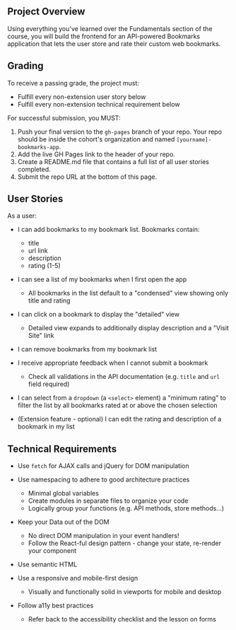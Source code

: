 ## Project Overview ##
Using everything you've learned over the Fundamentals section of the course, you will build the frontend for an API-powered Bookmarks application that lets the user store and rate their custom web bookmarks.

## Grading ##
To receive a passing grade, the project must:
- Fulfill every non-extension user story below
- Fulfill every non-extension technical requirement below

For successful submission, you MUST:
1. Push your final version to the `gh-pages` branch of your repo. Your repo should be inside the cohort's organization and named `[yourname]-bookmarks-app`.
2. Add the live GH Pages link to the header of your repo.
3. Create a README.md file that contains a full list of all user stories completed.
4. Submit the repo URL at the bottom of this page.

## User Stories ##
As a user:

  - I can add bookmarks to my bookmark list. Bookmarks contain:

    - title
    - url link
    - description
    - rating (1-5)

  - I can see a list of my bookmarks when I first open the app

    - All bookmarks in the list default to a "condensed" view showing only title and rating

  - I can click on a bookmark to display the "detailed" view

    - Detailed view expands to additionally display description and a "Visit Site" link

  - I can remove bookmarks from my bookmark list

  - I receive appropriate feedback when I cannot submit a bookmark

    - Check all validations in the API documentation (e.g. `title` and `url` field required)

  - I can select from a `dropdown` (a `<select>` element) a "minimum rating" to filter the list by all bookmarks rated at or above the chosen selection

  - (Extension feature - optional) I can edit the rating and description of a bookmark in my list

## Technical Requirements ##
  - Use `fetch` for AJAX calls and jQuery for DOM manipulation

  - Use namespacing to adhere to good architecture practices

    - Minimal global variables
    - Create modules in separate files to organize your code
    - Logically group your functions (e.g. API methods, store methods...)

  - Keep your Data out of the DOM

    - No direct DOM manipulation in your event handlers!
    - Follow the React-ful design pattern - change your state, re-render your component

  - Use semantic HTML

  - Use a responsive and mobile-first design

    - Visually and functionally solid in viewports for mobile and desktop

  - Follow a11y best practices

    - Refer back to the accessibility checklist and the lesson on forms